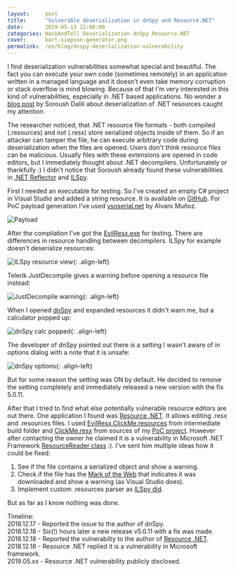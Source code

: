 ```yaml
---
layout:     post
title:      "Vulnerable deserialization in dnSpy and Resource.NET"
date:       2019-05-13 12:00:00
categories: HackAndTell Deserialization dnSpy Resource.NET
cover:      bart-simpson-generator.png
permalink:  /en/blog/dnspy-deserialization-vulnerability
---
```

I find deserialization vulnerabilities somewhat special and beautiful. The fact you can execute your own code (sometimes remotely) in an application written in a managed language and it doesn't even take memory corruption or stack overflow is mind blowing. Because of that I'm very interested in this kind of vulnerabilities, especially in .NET based applications. No wonder a [blog post](https://www.nccgroup.trust/uk/about-us/newsroom-and-events/blogs/2018/august/aspnet-resource-files-resx-and-deserialisation-issues/) by Soroush Dalili about deserialization of .NET resources caught my attention.

 The researcher noticed, that .NET resource file formats - both compiled (.resources) and not (.resx) store serialized objects inside of them. So if an attacker can tamper the file, he can execute arbitrary code during deserialization when the files are opened. Users don't think resource files can be malicious. Usually files with these extensions are opened in code editors, but I immediately thought about .NET decompilers. Unfortunately or thankfully :) I didn't notice that Soroush already found these vulnerabilities in [.NET Reflector](https://www.nccgroup.trust/uk/our-research/technical-advisory-code-execution-by-viewing-resource-files-in-net-reflector/) and [ILSpy](https://github.com/icsharpcode/ILSpy/issues/1196).

First I needed an executable for testing. So I've created an empty C# project in Visual Studio and added a string resource. It is available on [GitHub](https://github.com/JarLob/EvilResx). For PoC payload generation I've used [ysoserial.net](https://github.com/pwntester/ysoserial.net) by Alvaro Muñoz.

![Payload](resx.png)

After the compilation I've got the [EvilResx.exe](EvilResx.exe) for testing. There are differences in resource handling between decompilers. ILSpy for example doesn't deserialize resources:

![ILSpy resource view](ilspy_resource.png){: .align-left}

Telerik JustDecompile gives a warning before opening a resource file instead:

![JustDecompile warning](justdecompile_resource_warning.png){: .align-left}

When I opened [dnSpy](https://github.com/0xd4d/dnSpy) and expanded resources it didn't warn me, but a calculator popped up:

![dnSpy calc popped](dnspy_resource.png){: .align-left}

The developer of dnSpy pointed out there is a setting I wasn't aware of in options dialog with a note that it is unsafe:

![dnSpy options](dnspy_options.png){: .align-left}

But for some reason the setting was ON by default. He decided to remove the setting completely and immediately released a new version with the fix 5.0.11.

After that I tried to find what else potentially vulnerable resource editors are out there. One application I found was [Resource .NET](https://fishcodelib.com/Resource.htm). It allows editing .resx and .resources files. I used [EvilResx.ClickMe.resources](EvilResx.ClickMe.resources) from intermediate build folder and [ClickMe.resx](ClickMe.resx) from sources of my [PoC project](https://github.com/JarLob/EvilResx). However after contacting the owner he claimed it is a vulnerability in Microsoft .NET Framework [ResourceReader class](https://github.com/dotnet/corefx/blob/master/src/Common/src/CoreLib/System/Resources/ResourceReader.cs) :). I've sent him multiple ideas how it could be fixed:
1. See if the file contains a serialized object and show a warning.  
2. Check if the file has the [Mark of the Web](https://docs.microsoft.com/en-us/previous-versions/windows/internet-explorer/ie-developer/compatibility/ms537628(v=vs.85)) that indicates it was downloaded and show a warning (as Visual Studio does).  
3. Implement custom .resources parser as [ILSpy did](https://github.com/icsharpcode/ILSpy/commit/c17c3c739f339563749f73f0a4f2d1d65516c797).  

But as far as I know nothing was done.

Timeline:  
2018.12.17 - Reported the issue to the author of dnSpy.  
2018.12.18 - Six(!) hours later a new release v5.0.11 with a fix was made.  
2018.12.18 - Reported the vulnerabilty to the author of [Resource .NET](https://fishcodelib.com/Resource.htm).  
2018.12.18 - Resource .NET replied it is a vulnerability in Microsoft framework.  
2019.05.xx - Resource .NET vulnerability publicly disclosed.  
